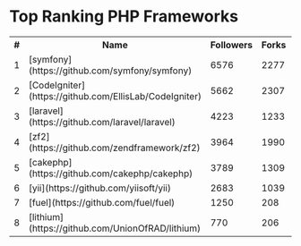 Top Ranking PHP Frameworks
==========================

<table><tr><th>#</th><th>Name</th><th>Followers</th><th>Forks</th><th>Issues</th></tr>
<tr>
    <td>1</td>
    <td>[symfony](https://github.com/symfony/symfony)</td>
    <td>6576</td>
    <td>2277</td>
    <td>524</td>
</tr>

<tr>
    <td>2</td>
    <td>[CodeIgniter](https://github.com/EllisLab/CodeIgniter)</td>
    <td>5662</td>
    <td>2307</td>
    <td>218</td>
</tr>

<tr>
    <td>3</td>
    <td>[laravel](https://github.com/laravel/laravel)</td>
    <td>4223</td>
    <td>1233</td>
    <td>49</td>
</tr>

<tr>
    <td>4</td>
    <td>[zf2](https://github.com/zendframework/zf2)</td>
    <td>3964</td>
    <td>1990</td>
    <td>261</td>
</tr>

<tr>
    <td>5</td>
    <td>[cakephp](https://github.com/cakephp/cakephp)</td>
    <td>3789</td>
    <td>1309</td>
    <td>29</td>
</tr>

<tr>
    <td>6</td>
    <td>[yii](https://github.com/yiisoft/yii)</td>
    <td>2683</td>
    <td>1039</td>
    <td>470</td>
</tr>

<tr>
    <td>7</td>
    <td>[fuel](https://github.com/fuel/fuel)</td>
    <td>1250</td>
    <td>208</td>
    <td>1</td>
</tr>

<tr>
    <td>8</td>
    <td>[lithium](https://github.com/UnionOfRAD/lithium)</td>
    <td>770</td>
    <td>206</td>
    <td>46</td>
</tr>

